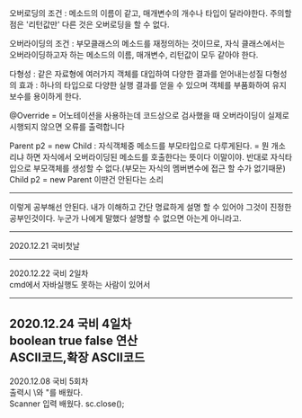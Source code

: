 오버로딩의 조건 : 메소드의 이름이 같고, 매개변수의 개수나 타입이 달라야한다. 주의할 점은 '리턴값만' 다른 것은 오버로딩을 할 수 없다.

오버라이딩의 조건 : 부모클래스의 메소드를 재정의하는 것이므로, 자식 클래스에서는 오버라이딩하고자 하는 메소드의 이름, 매개변수, 리턴값이 모두 같아야 한다.

다형성 : 같은 자료형에 여러가지 객체를 대입하여 다양한 결과를 얻어내는성질
다형성의 효과 : 하나의 타입으로 다양한 실행 결과를 얻을 수 있으며 객체를 부품화하여 유지보수를 용이하게 한다.

@Override = 어노테이션을 사용하는데 코드상으로 검사했을 때 오버라이딩이 실제로 시행되지 않으면 오류를 출력합니다

Parent p2 = new Child : 자식객체중 메소드를 부모타입으로 다루게된다. = 뭔 개소리냐 하면 자식에서 오버라이딩된 메소드를 호출한다는 뜻이다 이말이야. 반대로 자식타입으로 부모객체를 생성할 수 없다.(부모는 자식의 멤버변수에 접근 할 수가 없기때문)
Child p2 = new Parent 이딴건 안된다는 소리

--------------------------
이렇게 공부해선 안된다. 내가 이해하고 간단 명료하게 설명 할 수 있어야 그것이 진정한 공부인것이다. 누군가 나에게 말했다 설명할 수 없으면 아는게 아니라고.


----------------------------------
2020.12.21 국비첫날


-------------------------------------
2020.12.22 국비 2일차   
cmd에서 자바실행도 못하는 사람이 있어서 

---------------------------------------
2020.12.24 국비 4일차   
boolean true false 연산   
ASCII코드,확장 ASCII코드
--------------------------------------
2020.12.08 국비 5회차   
출력시 \\와 \"를 배웠다.   
Scanner 입력 배웠다. sc.close();
